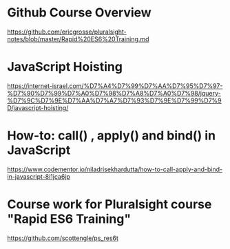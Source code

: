 # Github Course Overview
https://github.com/ericgrosse/pluralsight-notes/blob/master/Rapid%20ES6%20Training.md

# JavaScript Hoisting
https://internet-israel.com/%D7%A4%D7%99%D7%AA%D7%95%D7%97-%D7%90%D7%99%D7%A0%D7%98%D7%A8%D7%A0%D7%98/jquery-%D7%9C%D7%9E%D7%AA%D7%A7%D7%93%D7%9E%D7%99%D7%9D/javascript-hoisting/

# How-to: call() , apply() and bind() in JavaScript
https://www.codementor.io/niladrisekhardutta/how-to-call-apply-and-bind-in-javascript-8i1jca6jp

# Course work for Pluralsight course "Rapid ES6 Training"
https://github.com/scottengle/ps_res6t 

